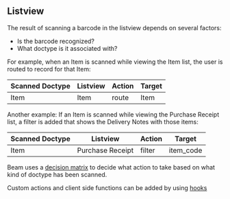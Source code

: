## Listview

The result of scanning a barcode in the listview depends on several factors:

 - Is the barcode recognized?
 - What doctype is it associated with?

For example, when an Item is scanned while viewing the Item list, the user is routed to record for that Item:

| Scanned Doctype | Listview              | Action | Target |
|-----------------|-----------------------|--------|--------|
|Item|Item|route|Item|


Another example: If an Item is scanned while viewing the Purchase Receipt list, a filter is added that shows the Delivery Notes with those items:

| Scanned Doctype | Listview              | Action | Target |
|-----------------|-----------------------|--------|--------|
|Item|Purchase Receipt|filter|item_code|


Beam uses a [decision matrix](./matrix.md) to decide what action to take based on what kind of doctype has been scanned.

Custom actions and client side functions can be added by using [hooks](./hooks.md)

